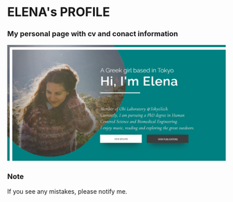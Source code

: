 # ELENA's PROFILE 
### My personal page with cv and conact information

[![FOXELAS](https://github.com/foxelas/foxelas.github.io/raw/master/images/preview.png)](https://foxelas.github.io/)


### Note 
If you see any mistakes, please notify me. 
